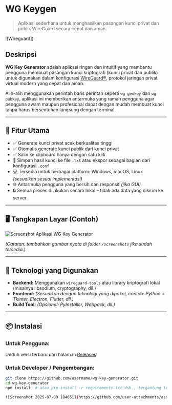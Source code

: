 
# WG Keygen

> Aplikasi sederhana untuk menghasilkan pasangan kunci privat dan publik WireGuard secara cepat dan aman.

![Wireguard])

## Deskripsi

**WG Key Generator** adalah aplikasi ringan dan intuitif yang membantu pengguna membuat pasangan kunci kriptografi (kunci privat dan publik) untuk digunakan dalam konfigurasi [WireGuard®](https://www.wireguard.com ), protokol jaringan privat virtual modern yang cepat dan aman.

Alih-alih menggunakan perintah baris perintah seperti `wg genkey` dan `wg pubkey`, aplikasi ini memberikan antarmuka yang ramah pengguna agar pengguna awam maupun profesional dapat dengan mudah membuat kunci tanpa harus bersentuhan langsung dengan terminal.

---

## 🔧 Fitur Utama

- ✅ Generate kunci privat acak berkualitas tinggi  
- ✅ Otomatis generate kunci publik dari kunci privat  
- ✅ Salin ke clipboard hanya dengan satu klik  
- 📁 Simpan hasil kunci ke file `.txt` atau ekspor sebagai bagian dari konfigurasi `.conf`  
- 💻 Tersedia untuk berbagai platform: Windows, macOS, Linux *(sesuaikan sesuai implementasi)*  
- 🌐 Antarmuka pengguna yang bersih dan responsif *(jika GUI)*  
- 🔒 Semua proses dilakukan secara lokal – tidak ada data yang dikirim ke server  

---

## 🖥️ Tangkapan Layar (Contoh)

![Screenshot Aplikasi WG Key Generator](screenshots/screenshot-1.png)

_(Catatan: tambahkan gambar nyata di folder `/screenshots` jika sudah tersedia.)_

---

## 🧰 Teknologi yang Digunakan

- **Backend:** Menggunakan `wireguard-tools` atau library kriptografi lokal (misalnya libsodium, cryptography, dll.)
- **Frontend:** _(Sesuaikan dengan teknologi yang dipakai, contoh: Python + Tkinter, Electron, Flutter, dll.)_
- **Build Tool:** _(Opsional: PyInstaller, Webpack, dll.)_

---

## 📦 Instalasi

### Untuk Pengguna:

Unduh versi terbaru dari halaman [Releases](https://github.com/username/wg-key-generator/releases ).

### Untuk Developer / Pengembangan:

```bash
git clone https://github.com/username/wg-key-generator.git 
cd wg-key-generator
npm install  # atau pip install -r requirements.txt dsb., tergantung teknologi

![Screenshot 2025-07-09 184651](https://github.com/user-attachments/assets/ae91ea3d-75cd-484b-94a3-e6240bd65868)

